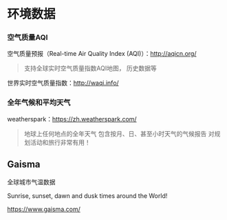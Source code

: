 # 环境数据

### 空气质量AQI

空气质量预报（Real-time Air Quality Index (AQI)）：http://aqicn.org/

> 支持全球实时空气质量指数AQI地图， 历史数据等

世界实时空气质量指数：http://waqi.info/

### 全年气候和平均天气

weatherspark：https://zh.weatherspark.com/

> 地球上任何地点的全年天气
> 包含按月、日、甚至小时天气的气候报告 对规划活动和旅行非常有用！

## Gaisma

全球城市气温数据

Sunrise, sunset, dawn and dusk times around the World!

https://www.gaisma.com/